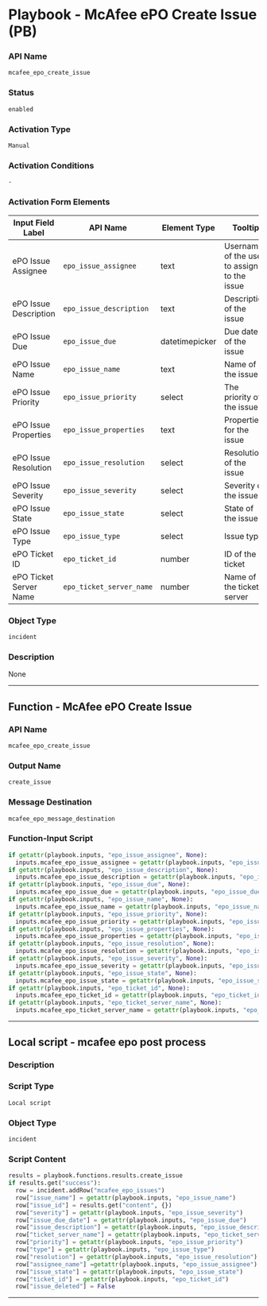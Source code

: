 <!--
    DO NOT MANUALLY EDIT THIS FILE
    THIS FILE IS AUTOMATICALLY GENERATED WITH resilient-sdk codegen
    Generated with resilient-sdk v51.0.0.2.575
-->

# Playbook - McAfee ePO Create Issue (PB)

### API Name
`mcafee_epo_create_issue`

### Status
`enabled`

### Activation Type
`Manual`

### Activation Conditions
`-`

### Activation Form Elements
| Input Field Label | API Name | Element Type | Tooltip | Requirement |
| ----------------- | -------- | ------------ | ------- | ----------- |
| ePO Issue Assignee | `epo_issue_assignee` | text | Username of the user to assign to the issue | Optional |
| ePO Issue Description | `epo_issue_description` | text | Description of the issue | Always |
| ePO Issue Due | `epo_issue_due` | datetimepicker | Due date of the issue | Optional |
| ePO Issue Name | `epo_issue_name` | text | Name of the issue | Always |
| ePO Issue Priority | `epo_issue_priority` | select | The priority of the issue | Optional |
| ePO Issue Properties | `epo_issue_properties` | text | Properties for the issue | Optional |
| ePO Issue Resolution | `epo_issue_resolution` | select | Resolution of the issue | Optional |
| ePO Issue Severity | `epo_issue_severity` | select | Severity of the issue | Optional |
| ePO Issue State | `epo_issue_state` | select | State of the issue | Optional |
| ePO Issue Type | `epo_issue_type` | select | Issue type | Optional |
| ePO Ticket ID | `epo_ticket_id` | number | ID of the ticket | Optional |
| ePO Ticket Server Name | `epo_ticket_server_name` | number | Name of the ticket server | Optional |

### Object Type
`incident`

### Description
None


---
## Function - McAfee ePO Create Issue

### API Name
`mcafee_epo_create_issue`

### Output Name
`create_issue`

### Message Destination
`mcafee_epo_message_destination`

### Function-Input Script
```python
if getattr(playbook.inputs, "epo_issue_assignee", None):
  inputs.mcafee_epo_issue_assignee = getattr(playbook.inputs, "epo_issue_assignee")
if getattr(playbook.inputs, "epo_issue_description", None):
  inputs.mcafee_epo_issue_description = getattr(playbook.inputs, "epo_issue_description")
if getattr(playbook.inputs, "epo_issue_due", None):
  inputs.mcafee_epo_issue_due = getattr(playbook.inputs, "epo_issue_due")
if getattr(playbook.inputs, "epo_issue_name", None):
  inputs.mcafee_epo_issue_name = getattr(playbook.inputs, "epo_issue_name")
if getattr(playbook.inputs, "epo_issue_priority", None):
  inputs.mcafee_epo_issue_priority = getattr(playbook.inputs, "epo_issue_priority")
if getattr(playbook.inputs, "epo_issue_properties", None):
  inputs.mcafee_epo_issue_properties = getattr(playbook.inputs, "epo_issue_properties")
if getattr(playbook.inputs, "epo_issue_resolution", None):
  inputs.mcafee_epo_issue_resolution = getattr(playbook.inputs, "epo_issue_resolution")
if getattr(playbook.inputs, "epo_issue_severity", None):
  inputs.mcafee_epo_issue_severity = getattr(playbook.inputs, "epo_issue_severity")
if getattr(playbook.inputs, "epo_issue_state", None):
  inputs.mcafee_epo_issue_state = getattr(playbook.inputs, "epo_issue_state")
if getattr(playbook.inputs, "epo_ticket_id", None):
  inputs.mcafee_epo_ticket_id = getattr(playbook.inputs, "epo_ticket_id")
if getattr(playbook.inputs, "epo_ticket_server_name", None):
  inputs.mcafee_epo_ticket_server_name = getattr(playbook.inputs, "epo_ticket_server_name")
```

---

## Local script - mcafee epo post process

### Description


### Script Type
`Local script`

### Object Type
`incident`

### Script Content
```python
results = playbook.functions.results.create_issue
if results.get("success"):
  row = incident.addRow("mcafee_epo_issues")
  row["issue_name"] = getattr(playbook.inputs, "epo_issue_name")
  row["issue_id"] = results.get("content", {})
  row["severity"] = getattr(playbook.inputs, "epo_issue_severity")
  row["issue_due_date"] = getattr(playbook.inputs, "epo_issue_due")
  row["issue_description"] = getattr(playbook.inputs, "epo_issue_description")
  row["ticket_server_name"] = getattr(playbook.inputs, "epo_ticket_server_name")
  row["priority"] = getattr(playbook.inputs, "epo_issue_priority")
  row["type"] = getattr(playbook.inputs, "epo_issue_type")
  row["resolution"] = getattr(playbook.inputs, "epo_issue_resolution")
  row["assignee_name"] =getattr(playbook.inputs, "epo_issue_assignee")
  row["issue_state"] = getattr(playbook.inputs, "epo_issue_state")
  row["ticket_id"] = getattr(playbook.inputs, "epo_ticket_id")
  row["issue_deleted"] = False
```

---

